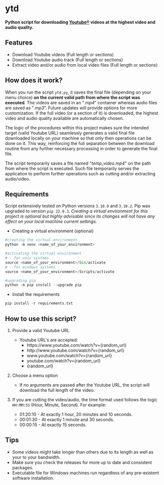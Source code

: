# ytd

**Python script for downloading <u>[Youtube®](https://youtube.com)</u> videos at the highest video and audio quality.** 

## Features

- Download Youtube videos (Full length or sections)
- Download Youtube audio track (Full length or sections)
- Extract video and/or audio from local video files (Full length or sections)

## How does it work?

When you run the script `ytd.py`, it saves the final file (depending on your menu choice) **on the current valid path from where the script was executed**. The videos are saved in an "*.mp4*" container whereas audio files are saved as "*.mp3*". Future updates will provide options for more customization. If the full video (or a section of it) is downloaded, the highest video and audio quality available are automatically chosen.

The logic of the procedures within this project makes sure the intended target (valid Youtube URL) seamlessly generates a valid final file downloaded locally on your machine so that only then operations can be done on it. This way, reinforcing the full separation between the download routine from any further necessary processing in order to generate the final file. 

The script temporarily saves a file named "*temp_video.mp4*" on the path from where the script is executed. Such file temporarily serves the application to perform further operations such as cutting and/or extracting audio/video. 

## Requirements

Script extensively tested on Python versions `3.10.0` and `3.10.2`. Pip was upgraded to version `pip 22.0.3`. 
*Creating a virtual environment for this project is optional but highly advisable since its changes will not have any effect on your local machine current settings.*

- Creating a virtual environment (optional)

```python
#creating the virtual environment
python -m venv <name_of_your_environment>

#activating the virtual environment
# - for unix systems
source <name_of_your_environment>/bin/activate
# - for windows systems
source <name_of_your_environment>/Scripts/activate

#upgrading pip
python -m pip install --upgrade pip
```

- Install the requirements

```python
pip install -r requirements.txt
```

## How to use this script?

1. Provide a valid Youtube URL
   - Youtube URL's are accepted: 
     - ht<area>tps://w<area>ww.youtube.com/watch?v={random_url}
     - ht<area>tp://ww<area>w.youtube.com/watch?v={random_url}
     - w<area>ww.youtube.com/watch?v={random_url}
     - youtube.com/watch?v={random_url}
     - {random_url}
2. Choose a menu option
   - If no arguments are passed after the Youtube URL, the script will download the full length of the video.

2. If you are cutting the video/audio, the time format used follows the logic `HH:MM:SS` (Hour, Minute, Second). For example:

   - 01:20:10 - At exactly 1 hour, 20 minutes and 10 seconds.
   - 00:01:30 - At exactly 1 minute and 30 seconds.
   - 00:00:15 - At exactly 15 seconds.

## Tips
- Some videos might take longer than others due to its length as well as your to your bandwidth.
- Make sure you check the releases for more up to date and consistent packages. 
- Executable file for Windows machines run regardless of any pre-existent software installation.
